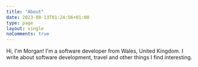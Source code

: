 ```yaml
---
title: "About"
date: 2023-08-13T01:24:56+01:00
type: page
layout: single
noComments: true
---
```


Hi, I'm Morgan! I'm a software developer from Wales, United Kingdom. I write about software development, travel and other things I find interesting.
